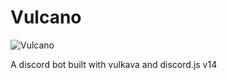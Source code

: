 # Vulcano

![Vulcano](https://media.discordapp.net/attachments/812381804405194852/1074742140376190986/volcano.png?size=1024)

A discord bot built with vulkava and discord.js v14